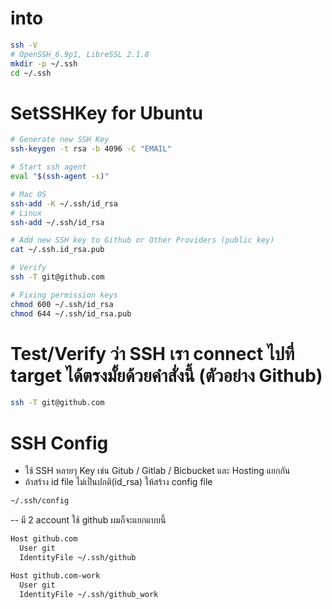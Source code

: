 # into

```bash
ssh -V
# OpenSSH_6.9p1, LibreSSL 2.1.8
mkdir -p ~/.ssh
cd ~/.ssh

```

# SetSSHKey for Ubuntu

```bash
# Generate new SSH Key
ssh-keygen -t rsa -b 4096 -C "EMAIL"

# Start ssh agent
eval "$(ssh-agent -s)"

# Mac OS
ssh-add -K ~/.ssh/id_rsa
# Linux
ssh-add ~/.ssh/id_rsa

# Add new SSH key to Github or Other Providers (public key)
cat ~/.ssh.id_rsa.pub

# Verify
ssh -T git@github.com

# Fixing permission keys
chmod 600 ~/.ssh/id_rsa
chmod 644 ~/.ssh/id_rsa.pub
```

# Test/Verify ว่า SSH เรา connect ไปที่ target ได้ตรงมั้ยด้วยคำสั่งนี้ (ตัวอย่าง Github)
```bash
ssh -T git@github.com
```

# SSH Config

- ใช้ SSH หลายๆ Key เช่น Gitub / Gitlab / Bicbucket และ Hosting แยกกัน
- ถ้าสร้าง id file ไม่เป็นปกติ(id_rsa) ให้สร้าง config file

```bash
~/.ssh/config
```

-- มี 2 account ใช้ github ผมก็จะแยกแบบนี้

```bash
Host github.com
  User git
  IdentityFile ~/.ssh/github

Host github.com-work
  User git
  IdentityFile ~/.ssh/github_work
```
